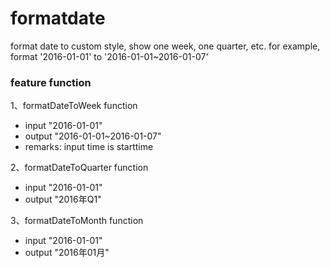 # formatdate
format date to custom style, show one week, one quarter, etc. for example, format '2016-01-01' to '2016-01-01~2016-01-07'
### feature function

1、formatDateToWeek function
* input  "2016-01-01"
* output  "2016-01-01~2016-01-07"
* remarks: input time is starttime

2、formatDateToQuarter function
* input "2016-01-01"
* output "2016年Q1"

3、formatDateToMonth function
* input "2016-01-01"
* output "2016年01月"



